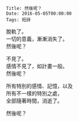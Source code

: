 
    Title: 然後呢？
    Date: 2016-05-05T00:00:00
    Tags: 短詩

脫軌了。  
一切的意義，漸漸消失了。  
然後呢？  

不見了。  
感情不見了，如計畫一般。  
然後呢？  

所有特別的感情、記憶，以及  
所有不一樣的特別之處，  
全部隨著時間，消逝了。  


然後呢？
